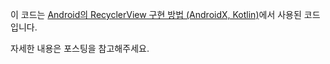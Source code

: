 이 코드는 [Android의 RecyclerView 구현 방법 (AndroidX, Kotlin)](https://codechacha.com/ko/android-recyclerview/)에서 사용된 코드입니다.

자세한 내용은 포스팅을 참고해주세요.
